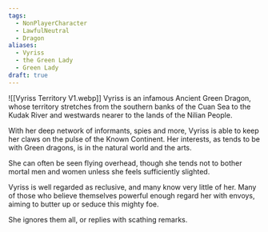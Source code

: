 ```yaml
---
tags:
  - NonPlayerCharacter
  - LawfulNeutral
  - Dragon
aliases:
  - Vyriss
  - the Green Lady
  - Green Lady
draft: true
---
```

![[Vyriss Territory V1.webp]]
Vyriss is an infamous Ancient Green Dragon, whose territory stretches from the southern banks of the Cuan Sea to the Kudak River and westwards nearer to the lands of the Nilian People. 

With her deep network of informants, spies and more, Vyriss is able to keep her claws on the pulse of the Known Continent. Her interests, as tends to be with Green dragons, is in the natural world and the arts. 

She can often be seen flying overhead, though she tends not to bother mortal men and women unless she feels sufficiently slighted. 

Vyriss is well regarded as reclusive, and many know very little of her. Many of those who believe themselves powerful enough regard her with envoys, aiming to butter up or seduce this mighty foe.

She ignores them all, or replies with scathing remarks.

